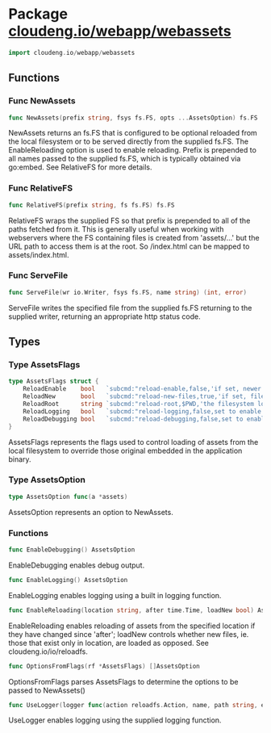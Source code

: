 # Package [cloudeng.io/webapp/webassets](https://pkg.go.dev/cloudeng.io/webapp/webassets?tab=doc)

```go
import cloudeng.io/webapp/webassets
```


## Functions
### Func NewAssets
```go
func NewAssets(prefix string, fsys fs.FS, opts ...AssetsOption) fs.FS
```
NewAssets returns an fs.FS that is configured to be optional reloaded from
the local filesystem or to be served directly from the supplied fs.FS.
The EnableReloading option is used to enable reloading. Prefix is prepended
to all names passed to the supplied fs.FS, which is typically obtained via
go:embed. See RelativeFS for more details.

### Func RelativeFS
```go
func RelativeFS(prefix string, fs fs.FS) fs.FS
```
RelativeFS wraps the supplied FS so that prefix is prepended to all of
the paths fetched from it. This is generally useful when working with
webservers where the FS containing files is created from 'assets/...' but
the URL path to access them is at the root. So /index.html can be mapped to
assets/index.html.

### Func ServeFile
```go
func ServeFile(wr io.Writer, fsys fs.FS, name string) (int, error)
```
ServeFile writes the specified file from the supplied fs.FS returning to the
supplied writer, returning an appropriate http status code.



## Types
### Type AssetsFlags
```go
type AssetsFlags struct {
	ReloadEnable    bool   `subcmd:"reload-enable,false,'if set, newer local filesystem versions of embedded asset files will be used'"`
	ReloadNew       bool   `subcmd:"reload-new-files,true,'if set, files that only exist on the local filesystem may be used'"`
	ReloadRoot      string `subcmd:"reload-root,$PWD,'the filesystem location that contains assets to be used in preference to embedded ones. This is generally set to the directory that the application was built in to allow for updated versions of the original embedded assets to be used. It defaults to the current directory. For external/production use this will generally refer to a different directory.'"`
	ReloadLogging   bool   `subcmd:"reload-logging,false,set to enable logging"`
	ReloadDebugging bool   `subcmd:"reload-debugging,false,set to enable debug logging"`
}
```
AssetsFlags represents the flags used to control loading of assets from the
local filesystem to override those original embedded in the application
binary.


### Type AssetsOption
```go
type AssetsOption func(a *assets)
```
AssetsOption represents an option to NewAssets.

### Functions

```go
func EnableDebugging() AssetsOption
```
EnableDebugging enables debug output.


```go
func EnableLogging() AssetsOption
```
EnableLogging enables logging using a built in logging function.


```go
func EnableReloading(location string, after time.Time, loadNew bool) AssetsOption
```
EnableReloading enables reloading of assets from the specified location
if they have changed since 'after'; loadNew controls whether new files,
ie. those that exist only in location, are loaded as opposed. See
cloudeng.io/io/reloadfs.


```go
func OptionsFromFlags(rf *AssetsFlags) []AssetsOption
```
OptionsFromFlags parses AssetsFlags to determine the options to be passed to
NewAssets()


```go
func UseLogger(logger func(action reloadfs.Action, name, path string, err error)) AssetsOption
```
UseLogger enables logging using the supplied logging function.







